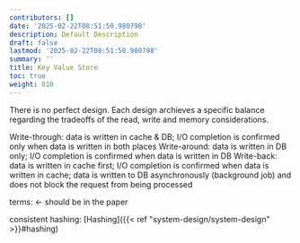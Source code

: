 ```yaml
---
contributors: []
date: '2025-02-22T08:51:50.980798'
description: Default Description
draft: false
lastmod: '2025-02-22T08:51:50.980798'
summary: ''
title: Key Value Store
toc: true
weight: 810
---
```


There is no perfect design. Each design archieves a specific balance regarding the tradeoffs of the read, write and memory considerations. 

Write-through: data is written in cache & DB; I/O completion is confirmed only when data is written in both places Write-around: data is written in DB only; I/O completion is confirmed when data is written in DB Write-back: data is written in cache first; I/O completion is confirmed when data is written in cache; data is written to DB asynchronously (background job) and does not block the request from being processed



terms: <- should be in the paper

consistent hashing: [Hashing]({{< ref "system-design/system-design" >}}#hashing)